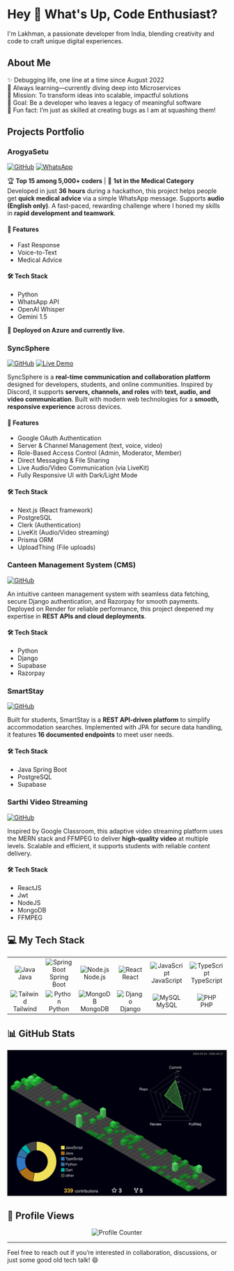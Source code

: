 
<h1 align="left">Hey 👋 What's Up, Code Enthusiast?</h1>
<p align="left">I'm Lakhman, a passionate developer from India, blending creativity and code to craft unique digital experiences.</p>

<h2 align="left">About Me</h2>
<p align="left">
✨ Debugging life, one line at a time since August 2022<br>
🌱 Always learning—currently diving deep into Microservices<br>
🚀 Mission: To transform ideas into scalable, impactful solutions<br>
🎯 Goal: Be a developer who leaves a legacy of meaningful software<br>
🤹 Fun fact: I’m just as skilled at creating bugs as I am at squashing them!
</p>

<h2 align="left">Projects Portfolio</h2>

<h3 align="left">ArogyaSetu</h3>
<p align="left">
  <a href="https://github.com/lakhman108/DUhacks-4.0.git"><img src="https://img.shields.io/badge/GitHub-View_on_GitHub-blue?logo=GitHub" alt="GitHub"/></a>
  <a href="https://wa.me/918401372294"><img src="https://img.shields.io/badge/WhatsApp-Chat-green?logo=whatsapp" alt="WhatsApp"/></a>
</p>
<p align="left">
  🏆 <strong>Top 15 among 5,000+ coders</strong> | 🏅 <strong>1st in the Medical Category</strong><br>
  Developed in just <strong>36 hours</strong> during a hackathon, this project helps people get <strong>quick medical advice</strong> via a simple WhatsApp message. Supports <strong>audio (English only)</strong>. A fast-paced, rewarding challenge where I honed my skills in <strong>rapid development and teamwork</strong>.
</p>
<h4 align="left">🚀 Features</h4>
<ul align="left">
  <li>Fast Response</li>
  <li>Voice-to-Text</li>
  <li>Medical Advice</li>
</ul>
<h4 align="left">🛠 Tech Stack</h4>
<ul align="left">
  <li>Python</li>
  <li>WhatsApp API</li>
  <li>OpenAI Whisper</li>
  <li>Gemini 1.5</li>
</ul>
<p align="left">📌 <strong>Deployed on Azure and currently live.</strong></p>

<h3 align="left">SyncSphere</h3>
<p align="left">
  <a href="https://github.com/lakhman108/syncsphere"><img src="https://img.shields.io/badge/GitHub-View_on_GitHub-blue?logo=GitHub" alt="GitHub"/></a>
  <a href="https://syncsphere-self.vercel.app"><img src="https://img.shields.io/badge/Live-Demo-brightgreen" alt="Live Demo"/></a>
</p>
<p align="left">
  SyncSphere is a <strong>real-time communication and collaboration platform</strong> designed for developers, students, and online communities. Inspired by Discord, it supports <strong>servers, channels, and roles</strong> with <strong>text, audio, and video communication</strong>. Built with modern web technologies for a <strong>smooth, responsive experience</strong> across devices.
</p>
<h4 align="left">🚀 Features</h4>
<ul align="left">
  <li>Google OAuth Authentication</li>
  <li>Server & Channel Management (text, voice, video)</li>
  <li>Role-Based Access Control (Admin, Moderator, Member)</li>
  <li>Direct Messaging & File Sharing</li>
  <li>Live Audio/Video Communication (via LiveKit)</li>
  <li>Fully Responsive UI with Dark/Light Mode</li>
</ul>
<h4 align="left">🛠 Tech Stack</h4>
<ul align="left">
  <li>Next.js (React framework)</li>
  <li>PostgreSQL</li>
  <li>Clerk (Authentication)</li>
  <li>LiveKit (Audio/Video streaming)</li>
  <li>Prisma ORM</li>
  <li>UploadThing (File uploads)</li>
</ul>

<h3 align="left">Canteen Management System (CMS)</h3>
<p align="left">
  <a href="https://github.com/lakhman108/Canteen.git"><img src="https://img.shields.io/badge/GitHub-View_on_GitHub-blue?logo=GitHub" alt="GitHub"/></a>
</p>
<p align="left">
  An intuitive canteen management system with seamless data fetching, secure Django authentication, and Razorpay for smooth payments. Deployed on Render for reliable performance, this project deepened my expertise in <strong>REST APIs and cloud deployments</strong>.
</p>
<h4 align="left">🛠 Tech Stack</h4>
<ul align="left">
  <li>Python</li>
  <li>Django</li>
  <li>Supabase</li>
  <li>Razorpay</li>
</ul>

<h3 align="left">SmartStay</h3>
<p align="left">
  <a href="https://github.com/lakhman108/smartstay.git"><img src="https://img.shields.io/badge/GitHub-View_on_GitHub-blue?logo=GitHub" alt="GitHub"/></a>
</p>
<p align="left">
  Built for students, SmartStay is a <strong>REST API-driven platform</strong> to simplify accommodation searches. Implemented with JPA for secure data handling, it features <strong>16 documented endpoints</strong> to meet user needs.
</p>
<h4 align="left">🛠 Tech Stack</h4>
<ul align="left">
  <li>Java Spring Boot</li>
  <li>PostgreSQL</li>
  <li>Supabase</li>
</ul>

<h3 align="left">Sarthi Video Streaming</h3>
<p align="left">
  <a href="https://github.com/lakhman108/sarthi.git"><img src="https://img.shields.io/badge/GitHub-View_on_GitHub-blue?logo=GitHub" alt="GitHub"/></a>
</p>
<p align="left">
  Inspired by Google Classroom, this adaptive video streaming platform uses the MERN stack and FFMPEG to deliver <strong>high-quality video</strong> at multiple levels. Scalable and efficient, it supports students with reliable content delivery.
</p>
<h4 align="left">🛠 Tech Stack</h4>
<ul align="left">
  <li>ReactJS</li>
  <li>Jwt</li>
  <li>NodeJS</li>
  <li>MongoDB</li>
  <li>FFMPEG</li>
</ul>

<h2 align="left">💻 My Tech Stack</h2>
<table align="center">
  <tr>
    <td align="center" width="90"><img src="https://techstack-generator.vercel.app/java-icon.svg" width="45" alt="Java"/><br>Java</td>
    <td align="center" width="90"><img src="https://skillicons.dev/icons?i=spring" width="45" alt="Spring Boot"/><br>Spring Boot</td>
    <td align="center" width="90"><img src="https://skillicons.dev/icons?i=nodejs" width="45" alt="Node.js"/><br>Node.js</td>
    <td align="center" width="90"><img src="https://techstack-generator.vercel.app/react-icon.svg" width="45" alt="React"/><br>React</td>
    <td align="center" width="90"><img src="https://techstack-generator.vercel.app/js-icon.svg" width="45" alt="JavaScript"/><br>JavaScript</td>
    <td align="center" width="90"><img src="https://techstack-generator.vercel.app/ts-icon.svg" width="45" alt="TypeScript"/><br>TypeScript</td>
  </tr>
  <tr>
    <td align="center" width="90"><img src="https://skillicons.dev/icons?i=tailwind" width="45" alt="Tailwind"/><br>Tailwind</td>
    <td align="center" width="90"><img src="https://techstack-generator.vercel.app/python-icon.svg" width="45" alt="Python"/><br>Python</td>
    <td align="center" width="90"><img src="https://skillicons.dev/icons?i=mongodb" width="45" alt="MongoDB"/><br>MongoDB</td>
    <td align="center" width="90"><img src="https://techstack-generator.vercel.app/django-icon.svg" width="45" alt="Django"/><br>Django</td>
    <td align="center" width="90"><img src="https://techstack-generator.vercel.app/mysql-icon.svg" width="45" alt="MySQL"/><br>MySQL</td>
    <td align="center" width="90"><img src="https://skillicons.dev/icons?i=php" width="45" alt="PHP"/><br>PHP</td>
  </tr>
</table>

<h2 align="left">📊 GitHub Stats</h2>
<div align="center">
  <img src="./profile-3d-contrib/profile-night-green.svg" width="650" alt="GitHub Contribution Stats"/>
</div>

<h2 align="left">👀 Profile Views</h2>
<div align="center">
  <img src="https://profile-counter.glitch.me/lakhman108/count.svg?" alt="Profile Counter"/>
</div>

---

<p align="left">Feel free to reach out if you’re interested in collaboration, discussions, or just some good old tech talk! 😄</p>

